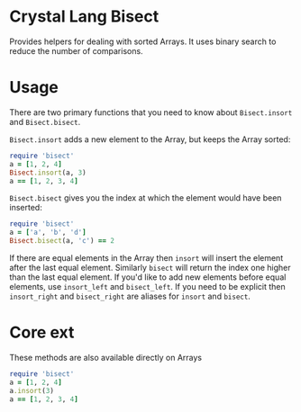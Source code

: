 # Crystal Lang Bisect

Provides helpers for dealing with sorted Arrays.
It uses binary search to reduce the number of comparisons.


Usage
=====

There are two primary functions that you need to know about `Bisect.insort` and `Bisect.bisect`.

`Bisect.insort` adds a new element to the Array, but keeps the Array sorted:

```ruby
require 'bisect'
a = [1, 2, 4]
Bisect.insort(a, 3)
a == [1, 2, 3, 4]
```

`Bisect.bisect` gives you the index at which the element would have been inserted:

```ruby
require 'bisect'
a = ['a', 'b', 'd']
Bisect.bisect(a, 'c') == 2
```

If there are equal elements in the Array then `insort` will insert the element after the last equal element. Similarly `bisect` will return the index one higher than the last equal element. If you'd like to add new elements before equal elements, use `insort_left` and `bisect_left`. If you need to be explicit then `insort_right` and `bisect_right` are aliases for `insort` and `bisect`.


Core ext
========

These methods are also available directly on Arrays

```ruby
require 'bisect'
a = [1, 2, 4]
a.insort(3)
a == [1, 2, 3, 4]
```
